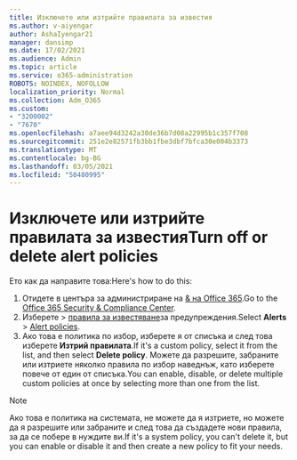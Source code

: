```yaml
---
title: Изключете или изтрийте правилата за известия
ms.author: v-aiyengar
author: AshaIyengar21
manager: dansimp
ms.date: 17/02/2021
ms.audience: Admin
ms.topic: article
ms.service: o365-administration
ROBOTS: NOINDEX, NOFOLLOW
localization_priority: Normal
ms.collection: Adm_O365
ms.custom:
- "3200002"
- "7670"
ms.openlocfilehash: a7aee94d3242a30de36b7d08a22995b1c357f708
ms.sourcegitcommit: 251e2e82571fb3bb1fbe3dbf7bfca30e004b3373
ms.translationtype: MT
ms.contentlocale: bg-BG
ms.lasthandoff: 03/05/2021
ms.locfileid: "50480995"
---
```

# <a name="turn-off-or-delete-alert-policies"></a><span data-ttu-id="03e94-102">Изключете или изтрийте правилата за известия</span><span class="sxs-lookup"><span data-stu-id="03e94-102">Turn off or delete alert policies</span></span>

<span data-ttu-id="03e94-103">Ето как да направите това:</span><span class="sxs-lookup"><span data-stu-id="03e94-103">Here's how to do this:</span></span>

1. <span data-ttu-id="03e94-104">Отидете в центъра за администриране на [& на Office 365](https://go.microsoft.com/fwlink/p/?linkid=2077143).</span><span class="sxs-lookup"><span data-stu-id="03e94-104">Go to the [Office 365 Security & Compliance Center](https://go.microsoft.com/fwlink/p/?linkid=2077143).</span></span>
1. <span data-ttu-id="03e94-105">Изберете   >  [правила за известяване](https://go.microsoft.com/fwlink/?linkid=2103208)за предупреждения.</span><span class="sxs-lookup"><span data-stu-id="03e94-105">Select **Alerts** > [Alert policies](https://go.microsoft.com/fwlink/?linkid=2103208).</span></span>
1. <span data-ttu-id="03e94-106">Ако това е политика по избор, изберете я от списъка и след това изберете **Изтрий правилата**.</span><span class="sxs-lookup"><span data-stu-id="03e94-106">If it's a custom policy, select it from the list, and then select **Delete policy**.</span></span> <span data-ttu-id="03e94-107">Можете да разрешите, забраните или изтриете няколко правила по избор наведнъж, като изберете повече от един от списъка.</span><span class="sxs-lookup"><span data-stu-id="03e94-107">You can enable, disable, or delete multiple custom policies at once by selecting more than one from the list.</span></span>

> [!NOTE]
> <span data-ttu-id="03e94-108">Ако това е политика на системата, не можете да я изтриете, но можете да я разрешите или забраните и след това да създадете нови правила, за да се побере в нуждите ви.</span><span class="sxs-lookup"><span data-stu-id="03e94-108">If it's a system policy, you can't delete it, but you can enable or disable it and then create a new policy to fit your needs.</span></span>
